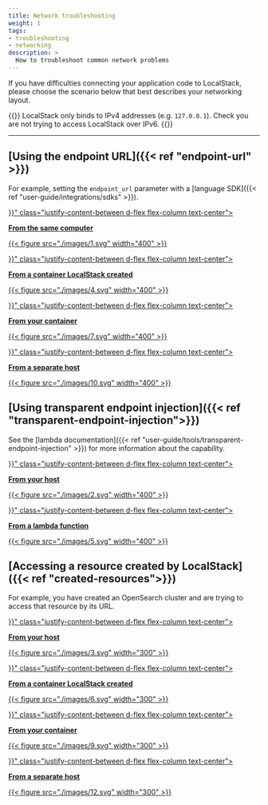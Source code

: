 ```yaml
---
title: Network troubleshooting
weight: 1
tags:
- troubleshooting
- networking
description: >
  How to troubleshoot common network problems
---
```


If you have difficulties connecting your application code to LocalStack, please choose the scenario below that best describes your networking layout.

{{<alert title="Note">}}
LocalStack only binds to IPv4 addresses (e.g. `127.0.0.1`). Check you are not trying to access LocalStack over IPv6.
{{</alert>}}

---

<div class="container">
<div class="row pt-6">

## [Using the endpoint URL]({{< ref "endpoint-url" >}})

</div>

<div class="row mt-2">

For example, setting the `endpoint_url` parameter with a [language SDK]({{< ref "user-guide/integrations/sdks" >}}).

</div>

<div class="row mt-4">
<div class="col-lg-12 col-xl-6 d-flex justify-content-center">
<a href="{{< ref "endpoint-url#from-the-same-computer" >}}" class="justify-content-between d-flex flex-column text-center">

  **From the same computer**

{{< figure src="./images/1.svg" width="400" >}}


</a>
</div>

<div class="col-lg-12 col-xl-6 d-flex justify-content-center">
<a href="{{< ref "endpoint-url#from-a-container-localstack-created" >}}" class="justify-content-between d-flex flex-column text-center">

**From a container LocalStack created**

{{< figure src="./images/4.svg" width="400" >}}

</a>
</div>

<div class="col-lg-12 col-xl-6 d-flex justify-content-center">
<a href="{{< ref "endpoint-url#from-your-container" >}}" class="justify-content-between d-flex flex-column text-center">

**From your container**

{{< figure src="./images/7.svg" width="400" >}}

</a>
</div>

<div class="col-lg-12 col-xl-6 d-flex justify-content-center">
<a href="{{< ref "endpoint-url#from-a-separate-host" >}}" class="justify-content-between d-flex flex-column text-center">


**From a separate host**

{{< figure src="./images/10.svg" width="400" >}}

</a>
</div>


</div> <!-- row -->

<div class="row pt-6">

## [Using transparent endpoint injection]({{< ref "transparent-endpoint-injection">}})

</div>

<div class="row mt-2">

See the [lambda documentation]({{< ref "user-guide/tools/transparent-endpoint-injection" >}}) for more information about the capability.

</div>

<div class="row mt-4">
<div class="col-xl-6 col-md-12 d-flex justify-content-center">
<a href="{{< ref "transparent-endpoint-injection#from-your-host" >}}" class="justify-content-between d-flex flex-column text-center">

**From your host**

{{< figure src="./images/2.svg" width="400" >}}

</a>
</div>
<div class="col-xl-6 col-md-12 d-flex justify-content-center">
<a href="{{< ref "transparent-endpoint-injection#from-a-lambda-function" >}}" class="justify-content-between d-flex flex-column text-center">

**From a lambda function**

{{< figure src="./images/5.svg" width="400" >}}

</a>
</div>

</div> <!-- row -->

<div class="row pt-6">

## [Accessing a resource created by LocalStack]({{< ref "created-resources">}})

</div>

<div class="row mt-2">

For example, you have created an OpenSearch cluster and are trying to access that resource by its URL.

</div>

<div class="row mt-4">

<div class="col-lg-12 col-xl-6 d-flex justify-content-center">
<a href="{{< ref "created-resources#from-your-host" >}}" class="justify-content-between d-flex flex-column text-center">

**From your host**

{{< figure src="./images/3.svg" width="300" >}}

</a>
</div>


<div class="col-lg-12 col-xl-6 d-flex justify-content-center">
<a href="{{< ref "created-resources#from-a-container-localstack-created" >}}" class="justify-content-between d-flex flex-column text-center">

**From a container LocalStack created**

{{< figure src="./images/6.svg" width="300" >}}

</a>
</div>
<div class="col-lg-12 col-xl-6 d-flex justify-content-center">
<a href="{{< ref "created-resources#from-your-container" >}}" class="justify-content-between d-flex flex-column text-center">

**From your container**

{{< figure src="./images/9.svg" width="300" >}}

</a>
</div>

<div class="col-lg-12 col-xl-6 d-flex justify-content-center">
<a href="{{< ref "created-resources#from-a-separate-host" >}}" class="justify-content-between d-flex flex-column text-center">

**From a separate host**

{{< figure src="./images/12.svg" width="300" >}}

</a>
</div>
</div> <!-- row -->
</div> <!-- container -->
